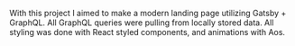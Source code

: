 With this project I aimed to make a modern landing page utilizing Gatsby + GraphQL. All GraphQL queries were pulling from locally stored data. All styling was done with React styled components, and animations with Aos. 
